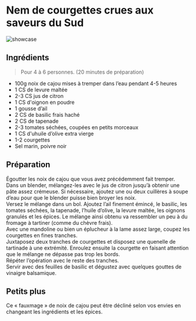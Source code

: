 # Nem de courgettes crues aux saveurs du Sud

![showcase](http://123veggie.fr/wp-content/uploads/2015/09/nem-1231-850x400.jpg)

## Ingrédients

> Pour 4 à 6 personnes. (20 minutes de préparation)

* 100g noix de cajou mises à tremper dans l’eau pendant 4-5 heures
* 1 CS de levure maltée
* 2-3 CS jus de citron
* 1 CS d'oignon en poudre
* 1 gousse d’ail
* 2 CS de basilic frais haché
* 2 CS de tapenade
* 2-3 tomates séchées, coupées en petits morceaux
* 1 CS d'uhuile d’olive extra vierge
* 1-2 courgettes
* Sel marin, poivre noir

## Préparation

Égoutter les noix de cajou que vous avez précédemment fait tremper.  
Dans un blender, mélangez-les avec le jus de citron jusqu’à obtenir une pâte assez crémeuse. Si nécessaire, ajoutez une ou deux cuillères à soupe d’eau pour que le blender puisse bien broyer les noix.  
Versez le mélange dans un bol. Ajoutez l’ail finement émincé, le basilic, les tomates séchées, la tapenade, l’huile d’olive, la levure maltée, les oignons granulés et les épices. Le mélange ainsi obtenu va ressembler un peu à du fromage à tartiner (comme du chèvre frais).  
Avec une mandoline ou bien un éplucheur à la lame assez large, coupez les courgettes en fines tranches.  
Juxtaposez deux tranches de courgettes et disposez une quenelle de tartinade à une extrémité. Enroulez ensuite la courgette en faisant attention que le mélange ne dépasse pas trop les bords.  
Répéter l’opération avec le reste des tranches.  
Servir avec des feuilles de basilic et dégustez avec quelques gouttes de vinaigre balsamique.

## Petits plus

Ce « fauxmage » de noix de cajou peut être décliné selon vos envies en changeant les ingrédients et les épices.
